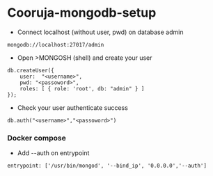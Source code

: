 # Cooruja-mongodb-setup

- Connect localhost (without user, pwd) on database admin
```
mongodb://localhost:27017/admin
```
- Open >MONGOSH (shell) and create your user
```
db.createUser({ 
	user:  "<username>", 
	pwd: "<passoword>", 
	roles: [ { role: 'root', db: "admin" } ] 
});
```
- Check your user authenticate success
```
db.auth("<username>","<passoword>")
```

### Docker compose
- Add --auth on entrypoint
```
entrypoint: ['/usr/bin/mongod', '--bind_ip', '0.0.0.0','--auth']
```
